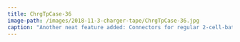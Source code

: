```yaml
---
title: ChrgTpCase-36
image-path: /images/2018-11-3-charger-tape/ChrgTpCase-36.jpg
caption: "Another neat feature added: Connectors for regular 2-cell-battery-holders, ..."
---
```

